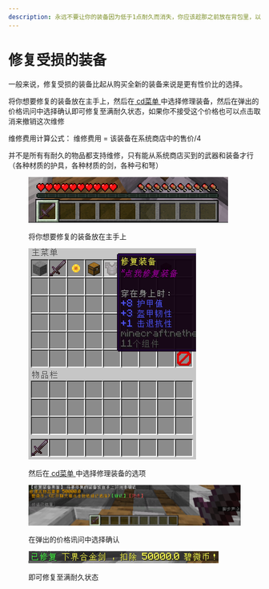 ```yaml
---
description: 永远不要让你的装备因为低于1点耐久而消失，你应该趁那之前放在背包里，以便修理装备
---
```


# 修复受损的装备

一般来说，修复受损的装备比起从购买全新的装备来说是更有性价比的选择。

将你想要修复的装备放在主手上，然后在[ cd菜单 ](../bi-bei-zhi-ling-cd-cai-dan.md)中选择修理装备，然后在弹出的价格讯问中选择确认即可修复至满耐久状态，如果你不接受这个价格也可以点击取消来撤销这次维修

维修费用计算公式： 维修费用 = 该装备在系统商店中的售价/4

并不是所有有耐久的物品都支持维修，只有能从系统商店买到的武器和装备才行（各种材质的护具，各种材质的剑，各种弓和弩）

<figure><img src="../../.gitbook/assets/4a2a60e8-d512-44c3-b3dd-6f6698ac518b.png" alt=""><figcaption><p>将你想要修复的装备放在主手上</p></figcaption></figure>

<figure><img src="../../.gitbook/assets/image (65).png" alt=""><figcaption><p>然后在<a href="../bi-bei-zhi-ling-cd-cai-dan.md"> cd菜单 </a>中选择修理装备的选项</p></figcaption></figure>

<figure><img src="../../.gitbook/assets/image (66).png" alt=""><figcaption><p>在弹出的价格讯问中选择确认</p></figcaption></figure>

<figure><img src="../../.gitbook/assets/image (67).png" alt=""><figcaption><p>即可修复至满耐久状态</p></figcaption></figure>
